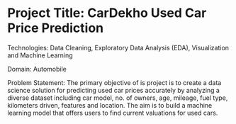 # Project Title: CarDekho Used Car Price Prediction

Technologies: Data Cleaning, Exploratory Data Analysis (EDA), Visualization and
Machine Learning

Domain: Automobile

Problem Statement:
The primary objective of is project is to create a data science solution for predicting used car
prices accurately by analyzing a diverse dataset including car model, no. of owners, age,
mileage, fuel type, kilometers driven, features and location. The aim is to build a machine
learning model that offers users to find current valuations for used cars.



